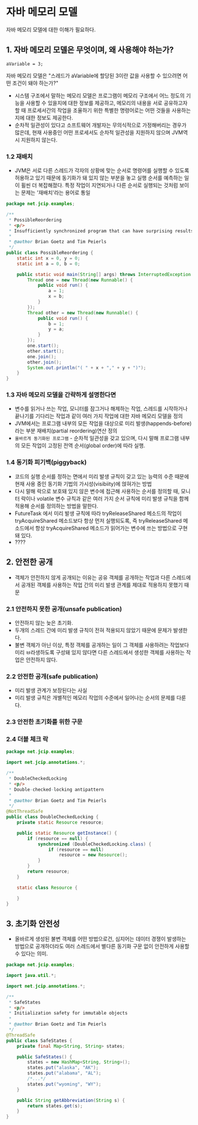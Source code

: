 # 자바 메모리 모델

자바 메모리 모델에 대한 이해가 필요하다.

## 1. 자바 메모리 모델은 무엇이며, 왜 사용해야 하는가?

`aVariable = 3;`

자바 메모리 모델은 "스레드가 aVariable에 할당된 3이란 값을 사용할 수 있으려면 어떤 조건이 돼야 하는가?"



- 시스템 구조에서 말하는 메모리 모델은 프로그램이 메모리 구조에서 어느 정도의 기능을 사용할 수 있을지에 대한 정보를 제공하고, 메모리의 내용을 서로 공유하고자 할 때 프로세서간의 작업을 조율하기 위한 특별한 명령어로는 어떤 것들을 사용하는지에 대한 정보도 제공한다.
- 순차적 일관성이 있다고 소프트웨어 개발자는 무의식적으로 가정해버리는 경우가 많은데, 현재 사용중인 어떤 프로세서도 순차적 일관성을 지원하지 않으며 JVM역시 지원하지 않는다.

### 1.2 재배치

- JVM은 서로 다른 스레드가 각자의 상황에 맞는 순서로 명령어를 실행할 수 있도록 허용하고 있기 때문에 동기화가 돼 있지 않는 부분을 놓고 실행 순서를 예측하는 일이 휠씬 더 복잡해졌다. 특정 작업이 지연되거나 다른 순서로 실행되는 것처럼 보이는 문제는 '재배치'라는 용어로 통일

```java
package net.jcip.examples;

/**
 * PossibleReordering
 * <p/>
 * Insufficiently synchronized program that can have surprising results
 *
 * @author Brian Goetz and Tim Peierls
 */
public class PossibleReordering {
    static int x = 0, y = 0;
    static int a = 0, b = 0;

    public static void main(String[] args) throws InterruptedException {
        Thread one = new Thread(new Runnable() {
            public void run() {
                a = 1;
                x = b;
            }
        });
        Thread other = new Thread(new Runnable() {
            public void run() {
                b = 1;
                y = a;
            }
        });
        one.start();
        other.start();
        one.join();
        other.join();
        System.out.println("( " + x + "," + y + ")");
    }
}
```

### 1.3 자바 메모리 모델을 간략하게 설명한다면

- 변수를 읽거나 쓰는 작업, 모니터를 잠그거나 해제하는 작업, 스레드를 시작하거나 끝나기를 기다리는 작업과 같이 여러 가지 작업에 대한 자바 메모리 모델을 정의
- JVM에서는 프로그램 내부의 모든 작업을 대상으로 미리 발생(happends-before)라는 부분 재배치(partial reordering)연산 정의
- `올바르게 동기화된 프로그램` - 순차적 일관성을 갖고 있으며, 다시 말해 프로그램 내부의 모든 작업이 고정된 전역 순서(global order)에 따라 실행.



### 1.4 동기화 피기백(piggyback)

- 코드의 실행 순서를 정하는 면에서 미리 발생 규칙이 갖고 있는 능력의 수준 때문에 현재 사용 중인 동기화 기법의 가시성(visibiity)에 얹혀가는 방법
- 다시 말해 락으로 보호돼 있지 않은 변수에 접근해 사용하는 순서를 정의할 때, 모니터 락이나 volatile 변수 규칙과 같은 여러 가지 순서 규칙에 미리 발생 규칙을 함께 적용해 순서를 정의하는 방법을 말한다.
- FutureTask 에서 미리 발생 규칙에 따라 tryReleaseShared 메소드의 작업이 tryAcquireShared 메소드보다 항상 먼저 실행되도록, 즉 tryReleaseShared 메소드에서 항상 tryAcquireShared 메소드가 읽어가는 변수에 쓰는 방법으로 구현돼 있다.
- ????

## 2. 안전한 공개

- 객체가 안전하지 않게 공개되는 이유는 공유 객체를 공개하는 작업과 다른 스레드에서 공개된 객체를 사용하는 작업 간의 미리 발생 관계를 제대로 적용하지 못했기 때문

### 2.1 안전하지 못한 공개(unsafe publication)

- 안전하지 않는 늦은 초기화.
- 두개의 스레드 간에 미리 발생 규칙이 전혀 적용되지 않았기 때문에 문제가 발생한다.
- 불변 객체가 아닌 이상, 특정 객체를 공개하는 일이 그 객체를 사용하려는 작업보다 미리 ㅂ라생하도록 구성돼 있지 않다면 다른 스레드에서 생성한 객체를  사용하는 작업은 안전하지 않다.

### 2.2 안전한 공개(safe publication)

- 미리 발생 관계가 보장된다는 사실
- 미리 발생 규칙은 개별적인 메모리 작업의 수준에서 일어나는 순서의 문제를 다룬다. 

### 2.3 안전한 초기화를 위한 구문

### 2.4 더블 체크 락

```java
package net.jcip.examples;

import net.jcip.annotations.*;

/**
 * DoubleCheckedLocking
 * <p/>
 * Double-checked-locking antipattern
 *
 * @author Brian Goetz and Tim Peierls
 */
@NotThreadSafe
public class DoubleCheckedLocking {
    private static Resource resource;

    public static Resource getInstance() {
        if (resource == null) {
            synchronized (DoubleCheckedLocking.class) {
                if (resource == null)
                    resource = new Resource();
            }
        }
        return resource;
    }

    static class Resource {

    }
}
```

## 3. 초기화 안전성

- 올바르게 생성된 불변 객체를 어떤 방법으로건, 심지어는 데이터 경쟁이 발생하는 방법으로 공개하더라도 여러 스레드에서 별다른 동기화 구문 없이 안전하게 사용할 수 있다는 의미.

```java
package net.jcip.examples;

import java.util.*;

import net.jcip.annotations.*;

/**
 * SafeStates
 * <p/>
 * Initialization safety for immutable objects
 *
 * @author Brian Goetz and Tim Peierls
 */
@ThreadSafe
public class SafeStates {
    private final Map<String, String> states;

    public SafeStates() {
        states = new HashMap<String, String>();
        states.put("alaska", "AK");
        states.put("alabama", "AL");
        /*...*/
        states.put("wyoming", "WY");
    }

    public String getAbbreviation(String s) {
        return states.get(s);
    }
}
```